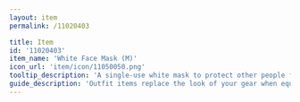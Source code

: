```yaml
---
layout: item
permalink: /11020403

title: Item
id: '11020403'
item_name: 'White Face Mask (M)'
icon_url: 'item/icon/11050050.png'
tooltip_description: 'A single-use white mask to protect other people from your sick-germs.'
guide_description: 'Outfit items replace the look of your gear when equipped.'
---
```

